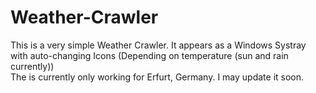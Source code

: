 # Weather-Crawler

This is a very simple Weather Crawler. It appears as a Windows Systray with auto-changing Icons (Depending on temperature (sun and rain currently))
<br>
The is currently only working for Erfurt, Germany. I may update it soon.
